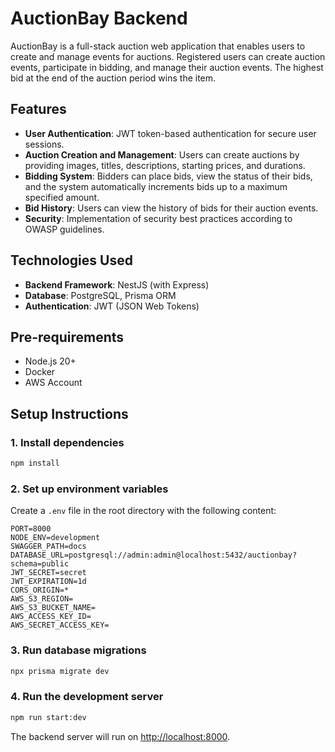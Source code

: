 # AuctionBay Backend

AuctionBay is a full-stack auction web application that enables users to create and manage events for auctions. Registered users can create auction events, participate in bidding, and manage their auction events. The highest bid at the end of the auction period wins the item.

## Features

- **User Authentication**: JWT token-based authentication for secure user sessions.
- **Auction Creation and Management**: Users can create auctions by providing images, titles, descriptions, starting prices, and durations.
- **Bidding System**: Bidders can place bids, view the status of their bids, and the system automatically increments bids up to a maximum specified amount.
- **Bid History**: Users can view the history of bids for their auction events.
- **Security**: Implementation of security best practices according to OWASP guidelines.

## Technologies Used

- **Backend Framework**: NestJS (with Express)
- **Database**: PostgreSQL, Prisma ORM
- **Authentication**: JWT (JSON Web Tokens)

## Pre-requirements

- Node.js 20+
- Docker
- AWS Account


## Setup Instructions

### 1. Install dependencies

```bash
npm install
```

### 2. Set up environment variables

Create a `.env` file in the root directory with the following content:

```env
PORT=8000
NODE_ENV=development
SWAGGER_PATH=docs
DATABASE_URL=postgresql://admin:admin@localhost:5432/auctionbay?schema=public
JWT_SECRET=secret
JWT_EXPIRATION=1d
CORS_ORIGIN=*
AWS_S3_REGION=
AWS_S3_BUCKET_NAME=
AWS_ACCESS_KEY_ID=
AWS_SECRET_ACCESS_KEY=
```

### 3. Run database migrations

```bash
npx prisma migrate dev
```

### 4. Run the development server

```bash
npm run start:dev
```

The backend server will run on [http://localhost:8000](http://localhost:8000).


